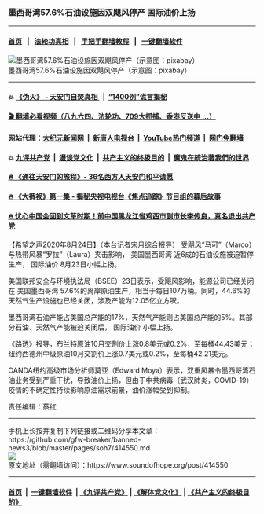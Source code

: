 ### 墨西哥湾57.6%石油设施因双飓风停产 国际油价上扬
------------------------

#### [首页](https://github.com/gfw-breaker/banned-news3/blob/master/README.md) &nbsp;&nbsp;|&nbsp;&nbsp; [法轮功真相](https://github.com/begood0513/basic/blob/master/README.md)  &nbsp;&nbsp;|&nbsp;&nbsp; [手把手翻墙教程](https://github.com/gfw-breaker/guides/wiki)  &nbsp;&nbsp;|&nbsp;&nbsp; [一键翻墙软件](https://github.com/gfw-breaker/nogfw/blob/master/README.md)  



<div><img alt="墨西哥湾57.6%石油设施因双飓风停产（示意图：pixabay）" src="https://img.soundofhope.org/2020-08/moxigewan-1598264049406.png"/>
<br/><figcaption class="caption">
 墨西哥湾57.6%石油设施因双飓风停产（示意图：pixabay）
</figcaption></div><hr/>

#### 💥 [《伪火》 - 天安门自焚真相 ](http://141.164.51.119:10000/videos/blog/weihuo.html)&nbsp; |&nbsp; [“1400例”谎言揭秘  ](http://141.164.51.119:10000/videos/blog/jiexi1400.html)

#### [ 🎬  翻墙必看视频（八九六四、法轮功、709大抓捕、香港反送中 ...）](https://github.com/gfw-breaker/links/blob/master/banned.md)

#### 网站代理：[大纪元新闻网](http://167.172.10.89:10080/gb/) &nbsp;|&nbsp; [新唐人电视台](http://167.172.10.89:8808/gb/)  &nbsp;|&nbsp; [YouTube热门频道](http://158.247.203.241/youtube.html) &nbsp;|&nbsp; [网门免翻墙](http://158.247.203.241:11000/show.aspx?name=ogHome)

#### 💥 [九评共产党](http://141.164.51.119:10000/videos/res/jiuping/)&nbsp; |&nbsp; [漫谈党文化](http://141.164.51.119:10000/videos/res/mtdwh/)&nbsp; |&nbsp; [共产主义的终极目的](http://141.164.51.119:10000/videos/res/zjmd/)&nbsp; |&nbsp; [魔鬼在統治著我們的世界](http://141.164.51.119:10000/videos/res/TheSpecter/)  

#### [ 🔥  《通往天安门的旅程》- 36名西方人天安门和平请愿](http://141.164.51.119:10000/videos/news/../legend/index.html)

#### [ 🔥  《大裤衩》第一集 - 揭秘央视电视台《焦点追踪》节目组的幕后故事](http://141.164.51.119:10000/videos/news/../res/big-shorts/index.html)

#### [ 🔥  忧心中国会回到文革时期！前中国黑龙江省鸡西市副市长李传良，真名退出共产党](http://141.164.51.119:10000/videos/news/quit01.html)

<div><div class="Content__Wrapper sc-1bvya0-0 grZQxZ">
 <p class="meta-top">
  <span class="meta">
   【希望之声2020年8月24日】（本台记者宋月综合报导）
  </span>
  受飓风“马可”（Marco）与热带风暴“罗拉”（Laura）夹击影响，
  <ok href="/term/358582">
   美国墨西哥湾
  </ok>
  近6成的石油设施被迫暂停生产，
  <ok href="/term/19195">
   国际油价
  </ok>
  8月23日小幅上扬。
 </p>
 <p>
  美国联邦安全与环境执法局（BSEE）23日表示，受飓风影响，能源公司已经关闭在
  <ok href="/term/358582">
   美国墨西哥湾
  </ok>
  57.6%的离岸原油生产，相当于每日107万桶。同时，44.6%的天然气生产设施也已经关闭，涉及产能为12.05亿立方呎。
 </p>
 <div class="AD_Embed__Wrap-sc-1xslmin-0 igMuqX module desktop">
  <div>
  </div>
 </div>
 <p>
  墨西哥湾石油产能占美国总产能的17%，天然气产能则占美国总产能的5%。其部分石油、天然气产能被迫关闭后，
  <ok href="/term/19195">
   国际油价
  </ok>
  小幅上扬。
 </p>
 <p>
  《路透》报导，布兰特原油10月交割价上涨0.8美元或0.2%，至每桶44.43美元；纽约西德州中级原油10月交割价上涨0.7美元或0.2%，至每桶42.21美元。
 </p>
 <p>
  OANDA纽约高级市场分析师莫亚（Edward Moya）表示，双重风暴令墨西哥湾石油业务受到严重干扰，导致油价上扬，但由于中共病毒（武汉肺炎，COVID-19）疫情的不确定性持续影响原油需求前景，油价涨幅受到抑制。
 </p>
 <p class="meta-btm">
  责任编辑：蔡红
 </p>
</div>
</div>
<hr/>
手机上长按并复制下列链接或二维码分享本文章：<br/>
https://github.com/gfw-breaker/banned-news3/blob/master/pages/soh7/414550.md <br/>
<a href='https://github.com/gfw-breaker/banned-news3/blob/master/pages/soh7/414550.md'><img src='https://github.com/gfw-breaker/banned-news3/blob/master/pages/soh7/414550.md.png'/></a> <br/>
原文地址（需翻墙访问）：https://www.soundofhope.org/post/414550


------------------------
#### [首页](https://github.com/gfw-breaker/banned-news3/blob/master/README.md) &nbsp;|&nbsp; [一键翻墙软件](https://github.com/gfw-breaker/nogfw/blob/master/README.md) &nbsp;| [《九评共产党》](https://github.com/gfw-breaker/9ping.md/blob/master/README.md#九评之一评共产党是什么) | [《解体党文化》](https://github.com/gfw-breaker/jtdwh.md/blob/master/README.md) | [《共产主义的终极目的》](https://github.com/gfw-breaker/gczydzjmd.md/blob/master/README.md)


<img src='http://gfw-breaker.win/banned-news3/pages/soh7/414550.md' width='0px' height='0px'/>